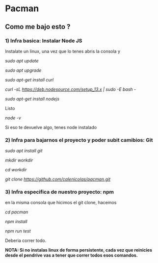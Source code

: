 # Pacman

## **Como me bajo esto ?**

### 1) Infra basica: Instalar Node JS
Instalate un linux, una vez que lo tenes abris la consola y 


*sudo apt update*


*sudo apt upgrade*


*sudo apt-get install curl*


*curl -sL https://deb.nodesource.com/setup_13.x | sudo -E bash -*


*sudo apt-get install nodejs*


Listo


*node -v*


Si eso te devuelve algo, tenes node instalado

### 2) Infra para bajarnos el proyecto y poder subit camibios: Git


*sudo apt install git*


*mkdir workdir*


*cd workdir*


*git clone https://github.com/calenicolas/pacman.git*


### 3) Infra especifica de nuestro proyecto: npm

en la misma consola que hicimos el git clone, hacemos


*cd pacman*


*npm install*


*npm run test*


Deberia correr todo. 

**NOTA: Si no instalas linux de forma persistente, cada vez que reinicies desde el pendrive vas a tener que
correr todos esos comandos.**
